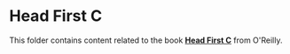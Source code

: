 # Head First C

This folder contains content related to the book [**Head First C**](https://www.oreilly.com/library/view/head-first-c/9781449335649/) from O'Reilly.
